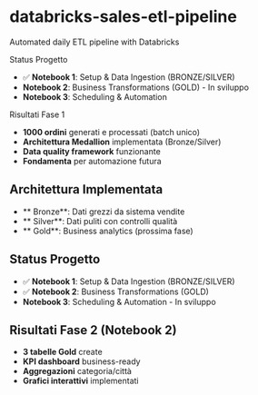 # databricks-sales-etl-pipeline
Automated daily ETL pipeline with Databricks


Status Progetto
- ✅ **Notebook 1**: Setup & Data Ingestion (BRONZE/SILVER)
- **Notebook 2**: Business Transformations (GOLD) - In sviluppo
- **Notebook 3**: Scheduling & Automation

Risultati Fase 1
- **1000 ordini** generati e processati (batch unico)
- **Architettura Medallion** implementata (Bronze/Silver)
- **Data quality framework** funzionante
- **Fondamenta** per automazione futura


## Architettura Implementata
- ** Bronze**: Dati grezzi da sistema vendite
- ** Silver**: Dati puliti con controlli qualità
- ** Gold**: Business analytics (prossima fase)


## Status Progetto
- ✅ **Notebook 1**: Setup & Data Ingestion (BRONZE/SILVER)
- ✅ **Notebook 2**: Business Transformations (GOLD)
- **Notebook 3**: Scheduling & Automation - In sviluppo

## Risultati Fase 2 (Notebook 2)
- **3 tabelle Gold** create
- **KPI dashboard** business-ready
- **Aggregazioni** categoria/città
- **Grafici interattivi** implementati
